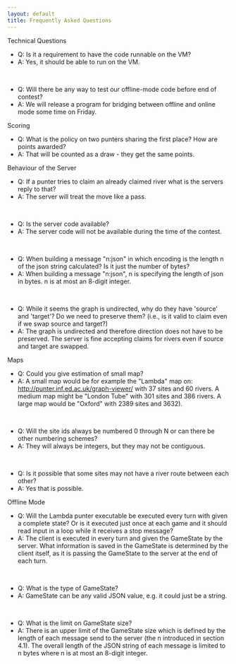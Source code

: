 ```yaml
---
layout: default
title: Frequently Asked Questions
---
```


Technical Questions

 - Q: Is it a requirement to have the code runnable on the VM?
 - A: Yes, it should be able to run on the VM.

 <br>

 - Q: Will there be any way to test our offline-mode code before end of contest?
 - A: We will release a program for bridging between offline and online mode some time on Friday.


Scoring

 - Q: What is the policy on two punters sharing the first place? How are points awarded?
 - A: That will be counted as a draw - they get the same points.

Behaviour of the Server

 - Q: If a punter tries to claim an already claimed river what is the servers reply to that?
 - A: The server will treat the move like a pass.

 <br>

 - Q: Is the server code available?
 - A: The server code will not be available during the time of the contest.

 <br>

 - Q: When building a message "n:json" in which encoding is the length n of the json string calculated? Is it just the number of bytes?
 - A: When building a message "n:json", n is specifying the length of json in bytes. n is at most an 8-digit integer.

 <br>

 - Q: While it seems the graph is undirected, why do they have 'source' and 'target'? Do we need to preserve them? (i.e., is it valid to claim even if we swap source and target?)
 - A: The graph is undirected and therefore direction does not have to be preserved. The server is fine accepting claims for rivers even if source and target are swapped.

Maps

 - Q: Could you give estimation of small map?
 - A: A small map would be for example the "Lambda" map on: http://punter.inf.ed.ac.uk/graph-viewer/ with 37 sites and 60 rivers. A medium map might be "London Tube" with 301 sites and 386 rivers. A large map would be "Oxford" with 2389 sites and 3632).

 <br>

 - Q: Will the site ids always be numbered 0 through N or can there be other numbering schemes?
 - A: They will always be integers, but they may not be contiguous. 

 <br>

 - Q: Is it possible that some sites may not have a river route between each other?
 - A: Yes that is possible.

 Offline Mode

  - Q: Will the Lambda punter executable be executed every turn with given a complete state? Or is it executed just once at each game and it should read input in a loop while it receives a stop message?
  - A: The client is executed in every turn and given the GameState by the server. What information is saved in the GameState is determined by the client itself, as it is passing the GameState to the server at the end of each turn.

  <br>

 - Q: What is the type of GameState?
 - A: GameState can be any valid JSON value, e.g. it could just be a string.

 <br>

 - Q: What is the limit on GameState size?
 - A: There is an upper limit of the GameState size which is defined by the length of each message send to the server (the n introduced in section 4.1). The overall length of the JSON string of each message is limited to n bytes where n is at most an 8-digit integer.

